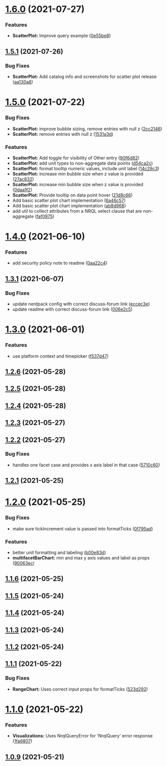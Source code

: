 # [1.6.0](https://github.com/newrelic/nr1-victory-visualizations/compare/v1.5.1...v1.6.0) (2021-07-27)


### Features

* **ScatterPlot:** Improve query example ([0e55be8](https://github.com/newrelic/nr1-victory-visualizations/commit/0e55be82005ad4bd6c3f736b362617e3f12e5841))

## [1.5.1](https://github.com/newrelic/nr1-victory-visualizations/compare/v1.5.0...v1.5.1) (2021-07-26)


### Bug Fixes

* **ScatterPlot:** Add catalog info and screenshots for scatter plot release ([aa130a8](https://github.com/newrelic/nr1-victory-visualizations/commit/aa130a822f9233fb2a6c9ac78051769c1c87651d))

# [1.5.0](https://github.com/newrelic/nr1-victory-visualizations/compare/v1.4.0...v1.5.0) (2021-07-22)


### Bug Fixes

* **ScatterPlot:** improve bubble sizing, remove entries with null z ([2cc2146](https://github.com/newrelic/nr1-victory-visualizations/commit/2cc214609495b18c3152fb725ee7c919323c947c))
* **ScatterPlot:** remove entries with null z ([1531a3d](https://github.com/newrelic/nr1-victory-visualizations/commit/1531a3d4c7673b5ed609d900b21e08ca936b0657))


### Features

* **ScatterPlot:** Add toggle for visibility of Other entry ([90f6d82](https://github.com/newrelic/nr1-victory-visualizations/commit/90f6d821377f5f990a2d1f6e15cc8788ec132e23))
* **ScatterPlot:** add unit types to non-aggregate data points ([d54ca2c](https://github.com/newrelic/nr1-victory-visualizations/commit/d54ca2c737c4febb6e800f7db40c998bdfea2706))
* **ScatterPlot:** format tooltip numeric values, include unit label ([14c29c3](https://github.com/newrelic/nr1-victory-visualizations/commit/14c29c3093c9bc6abdfe171f03588d8f444ff38c))
* **ScatterPlot:** increase min bubble size when z value is provided ([27ac832](https://github.com/newrelic/nr1-victory-visualizations/commit/27ac8328da2aada6227bc8eb5c6841272ac75f4e))
* **ScatterPlot:** increase min bubble size when z value is provided ([0daa1f2](https://github.com/newrelic/nr1-victory-visualizations/commit/0daa1f24b37e562bb703dc062351420186ccf1f5))
* **ScatterPlot:** Provide tooltip on data point hover ([21d8c66](https://github.com/newrelic/nr1-victory-visualizations/commit/21d8c6671c30ae682f60cead2af814a11f95fce1))
* Add basic scatter plot chart implementation ([6a46c57](https://github.com/newrelic/nr1-victory-visualizations/commit/6a46c57b2df041bda71bd7e84dddc848a13cff14))
* Add basic scatter plot chart implementation ([ab8d968](https://github.com/newrelic/nr1-victory-visualizations/commit/ab8d968197dbf8402cc0d3c865e13688f14835a1))
* add util to collect attributes from a NRQL select clause that are non-aggregate ([faf0975](https://github.com/newrelic/nr1-victory-visualizations/commit/faf0975c62d5489ce2cb8dad8f7949c1489412cf))

# [1.4.0](https://github.com/newrelic/nr1-victory-visualizations/compare/v1.3.1...v1.4.0) (2021-06-10)


### Features

* add security policy note to readme ([0aa22c4](https://github.com/newrelic/nr1-victory-visualizations/commit/0aa22c47fd5c7801282115019afb913d0feac6a6))

## [1.3.1](https://github.com/newrelic/nr1-victory-visualizations/compare/v1.3.0...v1.3.1) (2021-06-07)


### Bug Fixes

* update nerdpack config with correct discuss-forum link ([eccec3e](https://github.com/newrelic/nr1-victory-visualizations/commit/eccec3e2f89e912415f1efd5d3afd24d03a582bf))
* update readme with correct discuss-forum link ([006e2c5](https://github.com/newrelic/nr1-victory-visualizations/commit/006e2c5a09e82320a6f948c74cae062238bbd233))

# [1.3.0](https://github.com/newrelic/nr1-victory-visualizations/compare/v1.2.6...v1.3.0) (2021-06-01)


### Features

* use platform context and timepicker ([f537d47](https://github.com/newrelic/nr1-victory-visualizations/commit/f537d47c66e8eb5df26c26a723b50cace1ad323f))

## [1.2.6](https://github.com/newrelic/nr1-victory-visualizations/compare/v1.2.5...v1.2.6) (2021-05-28)

## [1.2.5](https://github.com/newrelic/nr1-victory-visualizations/compare/v1.2.4...v1.2.5) (2021-05-28)

## [1.2.4](https://github.com/newrelic/nr1-victory-visualizations/compare/v1.2.3...v1.2.4) (2021-05-28)

## [1.2.3](https://github.com/newrelic/nr1-victory-visualizations/compare/v1.2.2...v1.2.3) (2021-05-27)

## [1.2.2](https://github.com/newrelic/nr1-victory-visualizations/compare/v1.2.1...v1.2.2) (2021-05-27)


### Bug Fixes

* handles one facet case and provides x axis label in that case ([5710c60](https://github.com/newrelic/nr1-victory-visualizations/commit/5710c60ee68e90bbd508f5dbbe465772c7f42c74))

## [1.2.1](https://github.com/newrelic/nr1-victory-visualizations/compare/v1.2.0...v1.2.1) (2021-05-25)

# [1.2.0](https://github.com/newrelic/nr1-victory-visualizations/compare/v1.1.6...v1.2.0) (2021-05-25)


### Bug Fixes

* make sure tickIncrement value is passed into formatTicks ([0f795ad](https://github.com/newrelic/nr1-victory-visualizations/commit/0f795ad67f372f7f439c07dbc91f43c09a70953a))


### Features

* better unit formatting and labeling ([b00e83d](https://github.com/newrelic/nr1-victory-visualizations/commit/b00e83d2b27fe0aa04b332f47055116d0416c985))
* **multifacetBarChart:** min and max y axis values and label as props ([90063ec](https://github.com/newrelic/nr1-victory-visualizations/commit/90063ec58f06d9a5e6f3ca1be07723cd1528f7fd))

## [1.1.6](https://github.com/newrelic/nr1-victory-visualizations/compare/v1.1.5...v1.1.6) (2021-05-25)

## [1.1.5](https://github.com/newrelic/nr1-victory-visualizations/compare/v1.1.4...v1.1.5) (2021-05-24)

## [1.1.4](https://github.com/newrelic/nr1-victory-visualizations/compare/v1.1.3...v1.1.4) (2021-05-24)

## [1.1.3](https://github.com/newrelic/nr1-victory-visualizations/compare/v1.1.2...v1.1.3) (2021-05-24)

## [1.1.2](https://github.com/newrelic/nr1-victory-visualizations/compare/v1.1.1...v1.1.2) (2021-05-24)

## [1.1.1](https://github.com/newrelic/nr1-victory-visualizations/compare/v1.1.0...v1.1.1) (2021-05-22)


### Bug Fixes

* **RangeChart:** Uses correct input props for formatTicks ([523d292](https://github.com/newrelic/nr1-victory-visualizations/commit/523d2926da80de7d4c42730e40f70f6630b59db9))

# [1.1.0](https://github.com/newrelic/nr1-victory-visualizations/compare/v1.0.9...v1.1.0) (2021-05-22)


### Features

* **Visualizations:** Uses NrqlQueryError for 'NrqlQuery' error response ([1fa6807](https://github.com/newrelic/nr1-victory-visualizations/commit/1fa6807808d5beb2ee96ce2aa333963cf3b7af66))

## [1.0.9](https://github.com/newrelic/nr1-victory-visualizations/compare/v1.0.8...v1.0.9) (2021-05-21)
